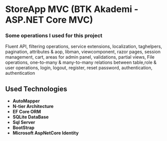 # StoreApp MVC (BTK Akademi - ASP.NET Core MVC)

### Some operations I used for this project
Fluent API, filtering operations, service extensions, localization, taghelpers, pagination, attributes & aop, libman,
viewcomponent, razor pages, session management, cart, areas for admin panel, validations, partial views, File operations, 
one-to-many & many-to-many relations between table,role & user operations, login, logout, register, reset password, authentication, authentication


## Used Technologies
- **AutoMapper**
- **N-tier Architecture**
- **EF Core ORM**
- **SQLite DataBase**
- **Sql Server**
- **BootStrap**
- **Microsoft AspNetCore Identity**
